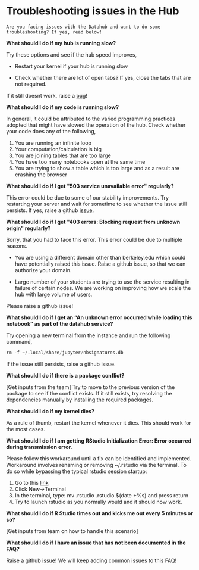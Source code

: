 # Troubleshooting issues in the Hub

```{note}
Are you facing issues with the Datahub and want to do some troubleshooting? If yes, read below!

```

**What should I do if my hub is running slow?**

Try these options and see if the hub speed improves,

- Restart your kernel if your hub is running slow

- Check whether there are lot of open tabs? If yes, close the tabs that are not required.

If it still doesnt work, raise a [bug](https://github.com/berkeley-dsep-infra/datahub/issues/new?assignees=&labels=bug&template=bug_report.yml)!

**What should I do if my code is running slow?**

In general, it could be attributed to the varied programming practices adopted that might have slowed the operation of the hub. Check whether your code does any of the following, 
1. You are running an infinite loop 
2. Your computation/calculation is big 
3. You are joining tables that are too large
4. You have too many notebooks open at the same time
5. You are trying to show a table which is too large and as a result are crashing the browser

**What should I do if I get "503 service unavailable error" regularly?**

This error could be due to some of our stability improvements. Try restarting your server and wait for sometime to see whether the issue still persists. If yes, raise a github [issue](https://github.com/berkeley-dsep-infra/datahub/issues/new/choose).

**What should I do if I get "403 errors: Blocking request from unknown origin" regularly?**

Sorry, that you had to face this error. This error could be due to multiple reasons. 

- You are using a different domain other than berkeley.edu which could have potentially raised this issue. Raise a github issue, so that we can authorize your domain.

- Large number of your students are trying to use the service resulting in failure of certain nodes. We are working on improving how we scale the hub with large volume of users.

Please raise a github issue!

**What should I do if I get an “An unknown error occurred while loading this notebook” as part of the datahub service?**

Try opening a new terminal from the instance and run the following command, 

```python
rm -f ~/.local/share/jupyter/nbsignatures.db
```

If the issue still persists, raise a github issue.

**What should I do if there is a package conflict?**

[Get inputs from the team]
Try to move to the previous version of the package to see if the conflict exists. If it still exists, try resolving the dependencies manually by installing the required packages. 

**What should I do if my kernel dies?**

As a rule of thumb, restart the kernel whenever it dies. This should work for the most cases.

**What should I do if I am getting RStudio Initialization Error: Error occurred during transmission error.**

Please follow this workaround until a fix can be identified and implemented. Workaround involves renaming or removing ~/.rstudio via the terminal. To do so while bypassing the typical rstudio session startup:

1. Go to this [link](https://r.datahub.berkeley.edu/user-redirect/tree)
2. Click New->Terminal
3. In the terminal, type: mv .rstudio .rstudio.$(date +%s) and press return
4. Try to launch rstudio as you normally would and it should now work.

**What should I do if R Studio times out and kicks me out every 5 minutes or so?**

[Get inputs from team on how to handle this scenario]

**What should I do if I have an issue that has not been documented in the FAQ?**

Raise a github [issue](https://github.com/berkeley-dsep-infra/datahub/issues/new/choose)! We will keep adding common issues to this FAQ!
